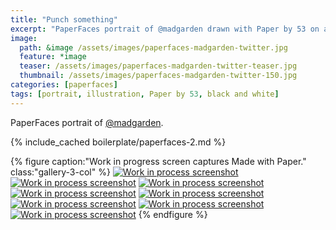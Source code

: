 ```yaml
---
title: "Punch something"
excerpt: "PaperFaces portrait of @madgarden drawn with Paper by 53 on an iPad."
image: 
  path: &image /assets/images/paperfaces-madgarden-twitter.jpg 
  feature: *image
  teaser: /assets/images/paperfaces-madgarden-twitter-teaser.jpg
  thumbnail: /assets/images/paperfaces-madgarden-twitter-150.jpg
categories: [paperfaces]
tags: [portrait, illustration, Paper by 53, black and white]
---
```


PaperFaces portrait of [@madgarden](https://twitter.com/madgarden).

{% include_cached boilerplate/paperfaces-2.md %}

{% figure caption:"Work in progress screen captures Made with Paper." class:"gallery-3-col" %}
[![Work in process screenshot](/assets/images/paperfaces-madgarden-process-1-600.jpg)](/assets/images/paperfaces-madgarden-process-1-lg.jpg)
[![Work in process screenshot](/assets/images/paperfaces-madgarden-process-2-600.jpg)](/assets/images/paperfaces-madgarden-process-2-lg.jpg)
[![Work in process screenshot](/assets/images/paperfaces-madgarden-process-3-600.jpg)](/assets/images/paperfaces-madgarden-process-3-lg.jpg)
[![Work in process screenshot](/assets/images/paperfaces-madgarden-process-4-600.jpg)](/assets/images/paperfaces-madgarden-process-4-lg.jpg)
[![Work in process screenshot](/assets/images/paperfaces-madgarden-process-5-600.jpg)](/assets/images/paperfaces-madgarden-process-5-lg.jpg)
[![Work in process screenshot](/assets/images/paperfaces-madgarden-process-6-600.jpg)](/assets/images/paperfaces-madgarden-process-6-lg.jpg)
[![Work in process screenshot](/assets/images/paperfaces-madgarden-process-7-600.jpg)](/assets/images/paperfaces-madgarden-process-7-lg.jpg)
[![Work in process screenshot](/assets/images/paperfaces-madgarden-process-8-600.jpg)](/assets/images/paperfaces-madgarden-process-8-lg.jpg)
{% endfigure %}
